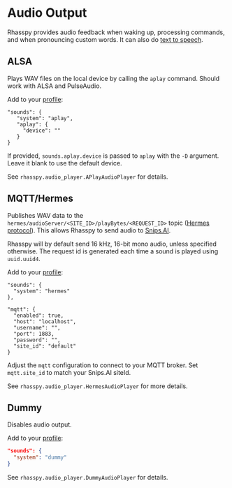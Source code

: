 # Audio Output

Rhasspy provides audio feedback when waking up, processing commands, and when pronouncing custom words.
It can also do [text to speech](text-to-speech.md).

## ALSA

Plays WAV files on the local device by calling the `aplay` command. Should work with ALSA and PulseAudio.

Add to your [profile](profiles.md):

    "sounds": {
       "system": "aplay",
       "aplay": {
         "device": ""
       }
    }
    
If provided, `sounds.aplay.device` is passed to `aplay` with the `-D` argument.
Leave it blank to use the default device.

See `rhasspy.audio_player.APlayAudioPlayer` for details.


## MQTT/Hermes

Publishes WAV data to the `hermes/audioServer/<SITE_ID>/playBytes/<REQUEST_ID>` topic ([Hermes protocol](https://docs.snips.ai/ressources/hermes-protocol)).
This allows Rhasspy to send audio to [Snips.AI](https://snips.ai/).

Rhasspy will by default send 16 kHz, 16-bit mono audio, unless specified otherwise.
The request id is generated each time a sound is played using `uuid.uuid4`.

Add to your [profile](profiles.md):

    "sounds": {
      "system": "hermes"
    },
    
    "mqtt": {
      "enabled": true,
      "host": "localhost",
      "username": "",
      "port": 1883,
      "password": "",
      "site_id": "default"
    }

Adjust the `mqtt` configuration to connect to your MQTT broker.
Set `mqtt.site_id` to match your Snips.AI siteId.

See `rhasspy.audio_player.HermesAudioPlayer` for more details.

## Dummy

Disables audio output.

Add to your [profile](profiles.md):

```json
"sounds": {
  "system": "dummy"
}
```

See `rhasspy.audio_player.DummyAudioPlayer` for details.

